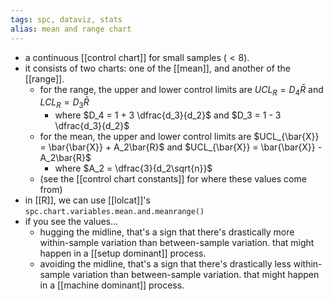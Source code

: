 ```yaml
---
tags: spc, dataviz, stats
alias: mean and range chart
---
```


- a continuous [[control chart]] for small samples ($<8$).
- it consists of two charts: one of the [[mean]], and another of the [[range]].
	- for the range, the upper and lower control limits are $UCL_R = D_4\bar{R}$ and $LCL_R = D_3\bar{R}$
		- where $D_4 = 1 + 3 \dfrac{d_3}{d_2}$ and $D_3 = 1 - 3 \dfrac{d_3}{d_2}$
	- for the mean, the upper and lower control limits are $UCL_{\bar{X}} = \bar{\bar{X}} + A_2\bar{R}$ and $UCL_{\bar{X}} = \bar{\bar{X}} - A_2\bar{R}$
		- where $A_2 = \dfrac{3}{d_2\sqrt{n}}$
	- (see the [[control chart constants]] for where these values come from)
- in [[R]], we can use [[lolcat]]'s `spc.chart.variables.mean.and.meanrange()`
- if you see the values...
	- hugging the midline, that's a sign that there's drastically more within-sample variation than between-sample variation. that might happen in a [[setup dominant]] process.
	- avoiding the midline, that's a sign that there's drastically less within-sample variation than between-sample variation. that might happen in a [[machine dominant]] process.